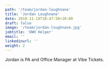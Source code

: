 ```yaml
---
path: '/team/jordan-loughnane'
title: 'Jordan Loughnane'
date: 2018-11-19T10:47:58+10:00
draft: false
image: '/team/jordan-loughnane.jpg'
jobtitle: 'OWH Helper'
email: ''
linkedinurl: ''
weight: 2
---
```

Jordan is PA and Office Manager at Vibe Tickets.